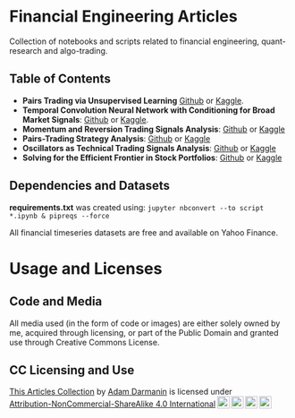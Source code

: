 # Financial Engineering Articles

Collection of  notebooks and scripts related to financial engineering, quant-research and algo-trading.

## Table of Contents

- **Pairs Trading via Unsupervised Learning** [Github](https://github.com/adamd1985/pairs_trading_unsupervised_learning) or [Kaggle](https://www.kaggle.com/code/addarm/unsupervised-learning-as-signals-for-pairs-trading).
- **Temporal Convolution Neural Network with Conditioning for Broad Market Signals**: [Github](https://github.com/adamd1985/quant_research/blob/main/efficient-frontier-quant.ipynb) or [Kaggle](https://github.com/adamd1985/quant_research/blob/main/tcn_signals_research.ipynb).
- **Momentum and Reversion Trading Signals Analysis**: [Github](https://github.com/adamd1985/quant_research/blob/main/momentum-and-mean-reversion-quant.ipynb) or [Kaggle](https://www.kaggle.com/code/addarm/momentum-and-mean-reversion-quant)
- **Pairs-Trading Strategy Analysis**: [Github](https://github.com/adamd1985/quant_research/blob/main/pair-trading-quant.ipynb) or [Kaggle](https://www.kaggle.com/addarm/pairs-trading-strategy-quant)
- **Oscillators as Technical Trading Signals Analysis**: [Github](https://github.com/adamd1985/quant_research/blob/main/oscilators-quant.ipynb) or [Kaggle](https://www.kaggle.com/code/addarm/trading-oscillators-quant)
- **Solving for the Efficient Frontier in Stock Portfolios**: [Github](https://github.com/adamd1985/quant_research/blob/main/efficient-frontier-quant.ipynb) or [Kaggle](https://www.kaggle.com/code/addarm/efficient-frontier-quant)

## Dependencies and Datasets

**requirements.txt** was created using:
`jupyter nbconvert --to script *.ipynb & pipreqs --force`

All financial timeseries datasets are free and available on Yahoo Finance.

# Usage and Licenses

## Code and Media

All media used (in the form of code or images) are either solely owned by me, acquired through licensing, or part of the Public Domain and granted use through Creative Commons License.

## CC Licensing and Use

<p xmlns:cc="http://creativecommons.org/ns#" xmlns:dct="http://purl.org/dc/terms/"><a property="dct:title" rel="cc:attributionURL" href="https://github.com/adamd1985/articles">This Articles Collection</a> by <a rel="cc:attributionURL dct:creator" property="cc:attributionName" href="https://www.linkedin.com/in/adam-darmanin/">Adam Darmanin</a> is licensed under <a href="http://creativecommons.org/licenses/by-nc-sa/4.0/?ref=chooser-v1" target="_blank" rel="license noopener noreferrer" style="display:inline-block;">Attribution-NonCommercial-ShareAlike 4.0 International<img style="height:22px!important;margin-left:3px;vertical-align:text-bottom;" src="https://mirrors.creativecommons.org/presskit/icons/cc.svg?ref=chooser-v1"><img style="height:22px!important;margin-left:3px;vertical-align:text-bottom;" src="https://mirrors.creativecommons.org/presskit/icons/by.svg?ref=chooser-v1"><img style="height:22px!important;margin-left:3px;vertical-align:text-bottom;" src="https://mirrors.creativecommons.org/presskit/icons/nc.svg?ref=chooser-v1"><img style="height:22px!important;margin-left:3px;vertical-align:text-bottom;" src="https://mirrors.creativecommons.org/presskit/icons/sa.svg?ref=chooser-v1"></a></p>
